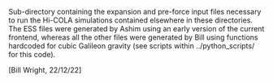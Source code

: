 Sub-directory containing the expansion and pre-force input files
necessary to run the Hi-COLA simulations contained elsewhere
in these directories. The ESS files were generated by Ashim
using an early version of the current frontend, whereas all
the other files were generated by Bill using functions
hardcoded for cubic Galileon gravity (see scripts within
../python_scripts/ for this code).


[Bill Wright, 22/12/22]
